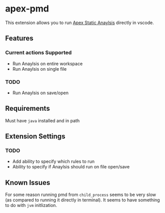 # apex-pmd

This extension allows you to run [Apex Static Anaylsis](http://pmd.sourceforge.net/snapshot/pmd-apex/) directly in vscode.

## Features

### Current actions Supported

* Run Anaylsis on entire workspace
* Run Anaylsis on single file

### TODO

* Run Anaylsis on save/open

## Requirements

Must have `java` installed and in path

## Extension Settings

### TODO

* Add ability to specify which rules to run
* Ability to specify if Anaylsis should run on file open/save

## Known Issues

For some reason running pmd from `child_process` seems to be very slow (as compared to running it directly in terminal).
It seems to have something to do with `jvm` initlization.